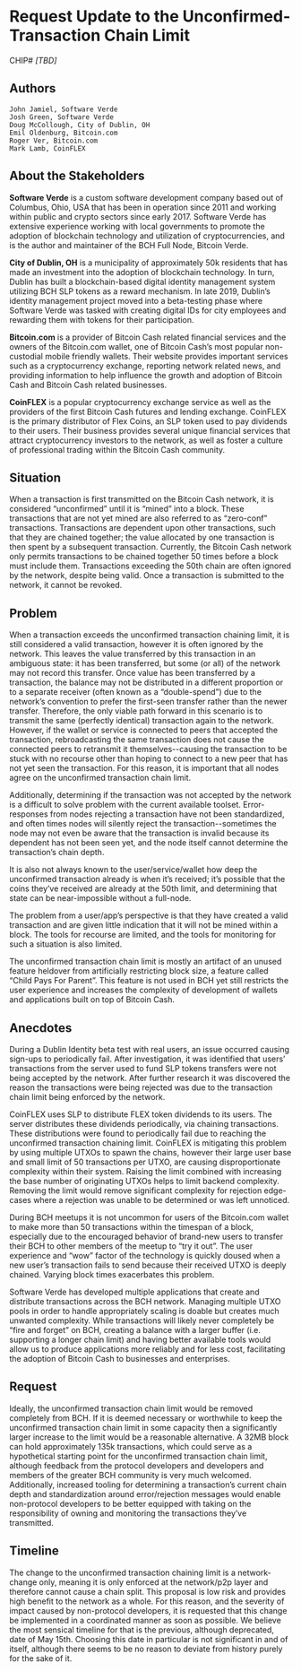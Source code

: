 # Request Update to the Unconfirmed-Transaction Chain Limit

CHIP# *[TBD]*

## Authors

    John Jamiel, Software Verde
    Josh Green, Software Verde
    Doug McCollough, City of Dublin, OH
    Emil Oldenburg, Bitcoin.com
    Roger Ver, Bitcoin.com
    Mark Lamb, CoinFLEX


## About the Stakeholders

**Software Verde** is a custom software development company based out of Columbus, Ohio, USA that has been in operation since 2011 and working within public and crypto sectors since early 2017.  Software Verde has extensive experience working with local governments to promote the adoption of blockchain technology and utilization of cryptocurrencies, and is the author and maintainer of the BCH Full Node, Bitcoin Verde.

**City of Dublin, OH** is a municipality of approximately 50k residents that has made an investment into the adoption of blockchain technology.  In turn, Dublin has built a blockchain-based digital identity management system utilizing BCH SLP tokens as a reward mechanism.  In late 2019, Dublin’s identity management project moved into a beta-testing phase where Software Verde was tasked with creating digital IDs for city employees and rewarding them with tokens for their participation.

**Bitcoin.com** is a provider of Bitcoin Cash related financial services and the owners of the Bitcoin.com wallet, one of Bitcoin Cash’s most popular non-custodial mobile friendly wallets.  Their website provides important services such as a cryptocurrency exchange, reporting network related news, and providing information to help influence the growth and adoption of Bitcoin Cash and Bitcoin Cash related businesses.

**CoinFLEX** is a popular cryptocurrency exchange service as well as the providers of the first Bitcoin Cash futures and lending exchange. CoinFLEX is the primary distributor of Flex Coins, an SLP token used to pay dividends to their users. Their business provides several unique financial services that attract cryptocurrency investors to the network, as well as foster a culture of professional trading within the Bitcoin Cash community.


## Situation

When a transaction is first transmitted on the Bitcoin Cash network, it is considered “unconfirmed” until it is “mined” into a block.  These transactions that are not yet mined are also referred to as “zero-conf” transactions.  Transactions are dependent upon other transactions, such that they are chained together; the value allocated by one transaction is then spent by a subsequent transaction.  Currently, the Bitcoin Cash network only permits transactions to be chained together 50 times before a block must include them.  Transactions exceeding the 50th chain are often ignored by the network, despite being valid.  Once a transaction is submitted to the network, it cannot be revoked.


## Problem

When a transaction exceeds the unconfirmed transaction chaining limit, it is still considered a valid transaction, however it is often ignored by the network.  This leaves the value transferred by this transaction in an ambiguous state: it has been transferred, but some (or all) of the network may not record this transfer.  Once value has been transferred by a transaction, the balance may not be distributed in a different proportion or to a separate receiver (often known as a “double-spend”) due to the network’s convention to prefer the first-seen transfer rather than the newer transfer.  Therefore, the only viable path forward in this scenario is to transmit the same (perfectly identical) transaction again to the network.  However, if the wallet or service is connected to peers that accepted the transaction, rebroadcasting the same transaction does not cause the connected peers to retransmit it themselves--causing the transaction to be stuck with no recourse other than hoping to connect to a new peer that has not yet seen the transaction.  For this reason, it is important that all nodes agree on the unconfirmed transaction chain limit.  

Additionally, determining if the transaction was not accepted by the network is a difficult to solve problem with the current available toolset.  Error-responses from nodes rejecting a transaction have not been standardized, and often times nodes will silently reject the transaction--sometimes the node may not even be aware that the transaction is invalid because its dependent has not been seen yet, and the node itself cannot determine the transaction’s chain depth.

It is also not always known to the user/service/wallet how deep the unconfirmed transaction already is when it’s received; it’s possible that the coins they’ve received are already at the 50th limit, and determining that state can be near-impossible without a full-node.

The problem from a user/app’s perspective is that they have created a valid transaction and are given little indication that it will not be mined within a block.  The tools for recourse are limited, and the tools for monitoring for such a situation is also limited.

The unconfirmed transaction chain limit is mostly an artifact of an unused feature heldover from artificially restricting block size, a feature called “Child Pays For Parent”.  This feature is not used in BCH yet still restricts the user experience and increases the complexity of development of wallets and applications built on top of Bitcoin Cash.  


## Anecdotes

During a Dublin Identity beta test with real users, an issue occurred causing sign-ups to periodically fail.  After investigation, it was identified that users’ transactions from the server used to fund SLP tokens transfers were not being accepted by the network.  After further research it was discovered the reason the transactions were being rejected was due to the transaction chain limit being enforced by the network.

CoinFLEX uses SLP to distribute FLEX token dividends to its users.  The server distributes these dividends periodically, via chaining transactions.  These distributions were found to periodically fail due to reaching the unconfirmed transaction chaining limit.  CoinFLEX is mitigating this problem by using multiple UTXOs to spawn the chains, however their large user base and small limit of 50 transactions per UTXO, are causing disproportionate complexity within their system.  Raising the limit combined with increasing the base number of originating UTXOs helps to limit backend complexity.  Removing the limit would remove significant complexity for rejection edge-cases where a rejection was unable to be determined or was left unnoticed.


During BCH meetups it is not uncommon for users of the Bitcoin.com wallet to make more than 50 transactions within the timespan of a block, especially due to the encouraged behavior of brand-new users to transfer their BCH to other members of the meetup to “try it out”.  The user experience and “wow” factor of the technology is quickly doused when a new user’s transaction fails to send because their received UTXO is deeply chained.  Varying block times exacerbates this problem.


Software Verde has developed multiple applications that create and distribute transactions across the BCH network.  Managing multiple UTXO pools in order to handle appropriately scaling is doable but creates much unwanted complexity.  While transactions will likely never completely be “fire and forget” on BCH, creating a balance with a larger buffer (i.e. supporting a longer chain limit) and having better available tools would allow us to produce applications more reliably and for less cost, facilitating the adoption of Bitcoin Cash to businesses and enterprises.


## Request

Ideally, the unconfirmed transaction chain limit would be removed completely from BCH.  If it is deemed necessary or worthwhile to keep the unconfirmed transaction chain limit in some capacity then a significantly larger increase to the limit would be a reasonable alternative.  A 32MB block can hold approximately 135k transactions, which could serve as a hypothetical starting point for the unconfirmed transaction chain limit, although feedback from the protocol developers and developers and members of the greater BCH community is very much welcomed.  Additionally, increased tooling for determining a transaction’s current chain depth and standardization around error/rejection messages would enable non-protocol developers to be better equipped with taking on the responsibility of owning and monitoring the transactions they’ve transmitted.


## Timeline

The change to the unconfirmed transaction chaining limit is a network-change only, meaning it is only enforced at the network/p2p layer and therefore cannot cause a chain split.  This proposal is low risk and provides high benefit to the network as a whole.  For this reason, and the severity of impact caused by non-protocol developers, it is requested that this change be implemented in a coordinated manner as soon as possible.  We believe the most sensical timeline for that is the previous, although deprecated, date of May 15th.  Choosing this date in particular is not significant in and of itself, although there seems to be no reason to deviate from history purely for the sake of it.
